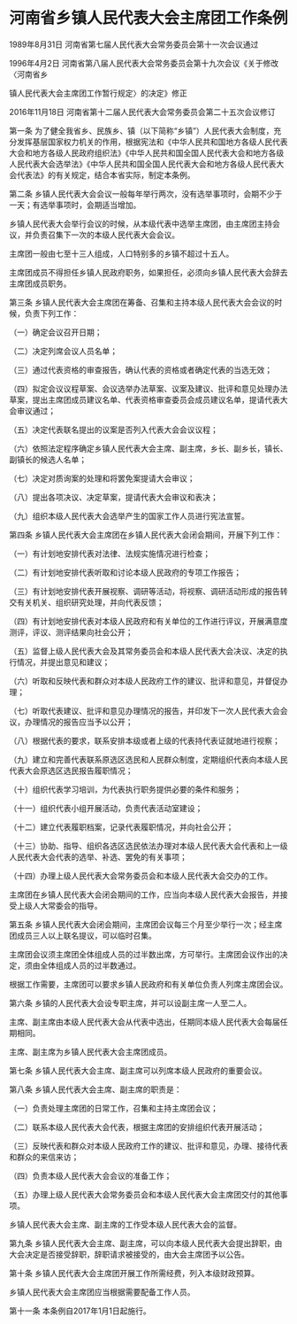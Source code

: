 # 河南省乡镇人民代表大会主席团工作条例

1989年8月31日 河南省第七届人民代表大会常务委员会第十一次会议通过

1996年4月2日 河南省第八届人民代表大会常务委员会第十九次会议《关于修改〈河南省乡

镇人民代表大会主席团工作暂行规定〉的决定》修正

2016年11月18日 河南省第十二届人民代表大会常务委员会第二十五次会议修订

<!-- INFO END -->

第一条 为了健全我省乡、民族乡、镇（以下简称“乡镇”）人民代表大会制度，充分发挥基层国家权力机关的作用，根据宪法和《中华人民共和国地方各级人民代表大会和地方各级人民政府组织法》《中华人民共和国全国人民代表大会和地方各级人民代表大会选举法》《中华人民共和国全国人民代表大会和地方各级人民代表大会代表法》的有关规定，结合本省实际，制定本条例。

第二条 乡镇人民代表大会会议一般每年举行两次，没有选举事项时，会期不少于一天；有选举事项时，会期适当增加。

乡镇人民代表大会举行会议的时候，从本级代表中选举主席团，由主席团主持会议，并负责召集下一次的本级人民代表大会会议。

主席团一般由七至十三人组成，人口特别多的乡镇不超过十五人。

主席团成员不得担任乡镇人民政府职务，如果担任，必须向乡镇人民代表大会辞去主席团成员职务。

第三条 乡镇人民代表大会主席团在筹备、召集和主持本级人民代表大会会议的时候，负责下列工作：

（一）确定会议召开日期；

（二）决定列席会议人员名单；

（三）通过代表资格的审查报告，确认代表的资格或者确定代表的当选无效；

（四）拟定会议议程草案、会议选举办法草案、议案及建议、批评和意见处理办法草案，提出主席团成员建议名单、代表资格审查委员会成员建议名单，提请代表大会审议通过；

（五）决定代表联名提出的议案是否列入代表大会会议议程；

（六）依照法定程序确定乡镇人民代表大会主席、副主席，乡长、副乡长，镇长、副镇长的候选人名单；

（七）决定对质询案的处理和将罢免案提请大会审议；

（八）提出各项决议、决定草案，提请代表大会审议和表决；

（九）组织本级人民代表大会选举产生的国家工作人员进行宪法宣誓。

第四条 乡镇人民代表大会主席团在乡镇人民代表大会闭会期间，开展下列工作：

（一）有计划地安排代表对法律、法规实施情况进行检查；

（二）有计划地安排代表听取和讨论本级人民政府的专项工作报告；

（三）有计划地安排代表开展视察、调研等活动，将视察、调研活动形成的报告转交有关机关、组织研究处理，并向代表反馈；

（四）有计划地安排代表对本级人民政府和有关单位的工作进行评议，开展满意度测评，评议、测评结果向社会公开；

（五）监督上级人民代表大会及其常务委员会和本级人民代表大会决议、决定的执行情况，并提出意见和建议；

（六）听取和反映代表和群众对本级人民政府工作的建议、批评和意见，并督促办理；

（七）听取代表建议、批评和意见办理情况的报告，并印发下一次人民代表大会会议，办理情况的报告应当予以公开；

（八）根据代表的要求，联系安排本级或者上级的代表持代表证就地进行视察；

（九）建立和完善代表联系原选区选民和人民群众制度，定期组织代表向本级人民代表大会原选区选民报告履职情况；

（十）组织代表学习培训，为代表执行职务提供必要的条件和服务；

（十一）组织代表小组开展活动，负责代表活动室建设；

（十二）建立代表履职档案，记录代表履职情况，并向社会公开；

（十三）协助、指导、组织各选区选民依法办理对本级人民代表大会代表和上一级人民代表大会代表的选举、补选、罢免的有关事项；

（十四）办理上级人民代表大会常务委员会和本级人民代表大会交办的工作。

主席团在乡镇人民代表大会闭会期间的工作，应当向本级人民代表大会报告，并接受上级人大常委会的指导。

第五条 乡镇人民代表大会闭会期间，主席团会议每三个月至少举行一次；经主席团成员三人以上联名提议，可以临时召集。

主席团会议须主席团全体组成人员的过半数出席，方可举行。主席团会议作出的决定，须由全体组成人员的过半数通过。

根据工作需要，主席团可以要求乡镇人民政府和有关单位负责人列席主席团会议。

第六条 乡镇的人民代表大会设专职主席，并可以设副主席一人至二人。

主席、副主席由本级人民代表大会从代表中选出，任期同本级人民代表大会每届任期相同。

主席、副主席为乡镇人民代表大会主席团成员。

第七条 乡镇人民代表大会主席、副主席可以列席本级人民政府的重要会议。

第八条 乡镇人民代表大会主席、副主席的职责是：

（一）负责处理主席团的日常工作，召集和主持主席团会议；

（二）联系本级人民代表大会代表，根据主席团的安排组织代表开展活动；

（三）反映代表和群众对本级人民政府工作的建议、批评和意见，办理、接待代表和群众的来信来访；

（四）负责本级人民代表大会会议的准备工作；

（五）办理上级人民代表大会常务委员会和本级人民代表大会主席团交付的其他事项。

乡镇人民代表大会主席、副主席的工作受本级人民代表大会的监督。

第九条 乡镇人民代表大会主席、副主席，可以向本级人民代表大会提出辞职，由大会决定是否接受辞职，辞职请求被接受的，由大会主席团予以公告。

第十条 乡镇人民代表大会主席团开展工作所需经费，列入本级财政预算。

乡镇人民代表大会主席团应当根据需要配备工作人员。

第十一条 本条例自2017年1月1日起施行。